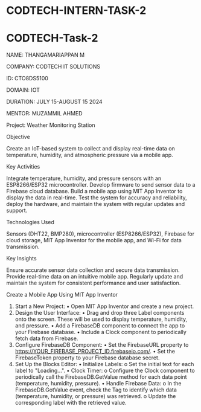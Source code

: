 # CODTECH-INTERN-TASK-2
# CODTECH-Task-2

NAME: THANGAMARIAPPAN M

COMPANY: CODTECH IT SOLUTIONS

ID: CTO8DS5100

DOMAIN: IOT

DURATION: JULY 15-AUGUST 15 2024

MENTOR: MUZAMMIL AHMED

Project: Weather Monitoring Station

Objective

Create an IoT-based system to collect and display real-time data on temperature, humidity, and atmospheric pressure via a mobile app.

Key Activities

Integrate temperature, humidity, and pressure sensors with an ESP8266/ESP32 microcontroller. Develop firmware to send sensor data to a Firebase cloud database. Build a mobile app using MIT App Inventor to display the data in real-time. Test the system for accuracy and reliability, deploy the hardware, and maintain the system with regular updates and support.

Technologies Used

Sensors (DHT22, BMP280), microcontroller (ESP8266/ESP32), Firebase for cloud storage, MIT App Inventor for the mobile app, and Wi-Fi for data transmission.

Key Insights

Ensure accurate sensor data collection and secure data transmission. Provide real-time data on an intuitive mobile app. Regularly update and maintain the system for consistent performance and user satisfaction.


Create a Mobile App Using MIT App Inventor
1. Start a New Project:
• Open MIT App Inventor and create a new project.
2. Design the User Interface:
• Drag and drop three Label components onto the screen. These will be used to display temperature, humidity, and pressure.
• Add a FirebaseDB component to connect the app to your Firebase database.
• Include a Clock component to periodically fetch data from Firebase.
3. Configure FirebaseDB Component:
• Set the FirebaseURL property to https://YOUR_FIREBASE_PROJECT_ID.firebaseio.com/.
• Set the FirebaseToken property to your Firebase database secret.
4. Set Up the Blocks Editor:
• Initialize Labels:
o Set the initial text for each label to "Loading...".
• Clock Timer:
o Configure the Clock component to periodically call the FirebaseDB.GetValue method for each data point (temperature, humidity, pressure).
• Handle Firebase Data:
o In the FirebaseDB.GotValue event, check the Tag to identify which data (temperature, humidity, or pressure) was retrieved.
o Update the corresponding label with the retrieved value.
